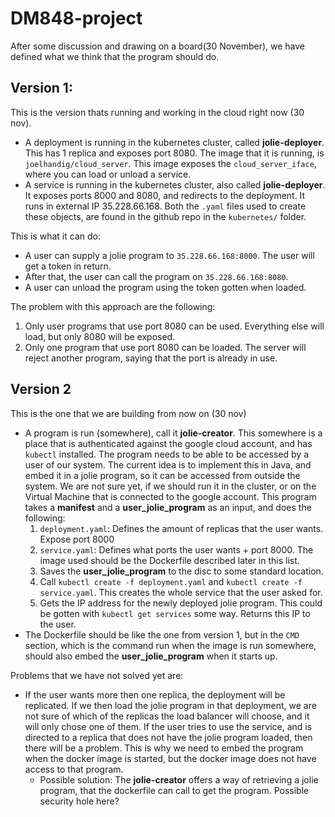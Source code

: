 # DM848-project

After some discussion and drawing on a board(30 November), we have defined what we think that the program should do.

## Version 1:
This is the version thats running and working in the cloud right now (30 nov).
- A deployment is running in the kubernetes cluster, called **jolie-deployer**. This has 1 replica and exposes port 8080. The image that it is running, is `joelhandig/cloud_server`. This image exposes the `cloud_server_iface`, where you can load or unload a service.
- A service is running in the kubernetes cluster, also called **jolie-deployer**. It exposes ports 8000 and 8080, and redirects to the deployment. It runs in external IP 35.228.66.168. Both the `.yaml` files used to create these objects, are found in the github repo in the `kubernetes/` folder.

This is what it can do:
- A user can supply a jolie program to `35.228.66.168:8000`. The user will get a token in return. 
- After that, the user can call the program on `35.228.66.168:8080`.
- A user can unload the program using the token gotten when loaded.

The problem with this approach are the following:
1. Only user programs that use port 8080 can be used. Everything else will load, but only 8080 will be exposed.
2. Only one program that use port 8080 can be loaded. The server will reject another program, saying that the port is already in use.

## Version 2
This is the one that we are building from now on (30 nov)
* A program is run (somewhere), call it **jolie-creator**. This somewhere is a place that is authenticated against the google cloud account, and has `kubectl` installed. The program needs to be able to be accessed by a user of our system. The current idea is to implement this in Java, and embed it in a jolie program, so it can be accessed from outside the system. We are not sure yet, if we should run it in the cluster, or on the Virtual Machine that is connected to the google account. This program takes a **manifest** and a **user_jolie_program** as an input, and does the following:
    1. `deployment.yaml`: Defines the amount of replicas that the user wants. Expose port 8000
    2. `service.yaml`: Defines what ports the user wants + port 8000. The image used should be the Dockerfile described later in this list.
    3. Saves the **user_jolie_program** to the disc to some standard location.
    4. Call `kubectl create -f deployment.yaml` and `kubectl create -f service.yaml`. This creates the whole service that the user asked for.
    5. Gets the IP address for the newly deployed jolie program. This could be gotten with `kubectl get services` some way. Returns this IP to the user.
* The Dockerfile should be like the one from version 1, but in the `CMD` section, which is the command run when the image is run somewhere, should also embed the **user_jolie_program** when it starts up.

Problems that we have not solved yet are:
* If the user wants more then one replica, the deployment will be replicated. If we then load the jolie program in that deployment, we are not sure of which of the replicas the load balancer will choose, and it will only chose one of them. If the user tries to use the service, and is directed to a replica that does not have the jolie program loaded, then there will be a problem. This is why we need to embed the program when the docker image is started, but the docker image does not have access to that program.
    * Possible solution: The **jolie-creator** offers a way of retrieving a jolie program, that the dockerfile can call to get the program. Possible security hole here?
    